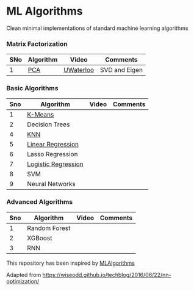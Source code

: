 # ML Algorithms
Clean minimal implementations of standard machine learning algorithms

### Matrix Factorization

SNo | Algorithm | Video | Comments
--- | --- | --- | ---
1 | [PCA](https://github.com/krishnakalyan3/ML-Algorithms/blob/master/src/algorithms/pca.py) | [UWaterloo](https://www.youtube.com/watch?v=L-pQtGm3VS8&list=PLehuLRPyt1HzQoXEhtNuYTmd0aNQvtyAK) | SVD and Eigen


### Basic Algorithms

Sno | Algorithm | Video | Comments
--- | --- | --- | ---
1 | [K-Means](https://github.com/krishnakalyan3/ML-Algorithms/blob/master/src/clustering/kmeans.py) |
2 | Decision Trees |
4 | [KNN](https://github.com/krishnakalyan3/ML-Algorithms/blob/master/src/classification/nearest_neighbour/knn.py) |
5 | [Linear Regression](https://github.com/krishnakalyan3/ML-Algorithms/blob/master/src/regression/linear_regression/linear_regresison.py) |
6 | Lasso  Regression
7 | [Logistic Regression](https://github.com/krishnakalyan3/ML-Algorithms/blob/master/src/classification/logit/logistic_regression.py) |
8 | SVM |
9 | Neural Networks |

### Advanced Algorithms

Sno | Algorithm | Video | Comments
--- | --- | --- | ---
1 | Random Forest |
2 | XGBoost |
3 | RNN

This repository has been inspired by [MLAlgorithms](https://github.com/rushter/MLAlgorithms)


Adapted from https://wiseodd.github.io/techblog/2016/06/22/nn-optimization/
